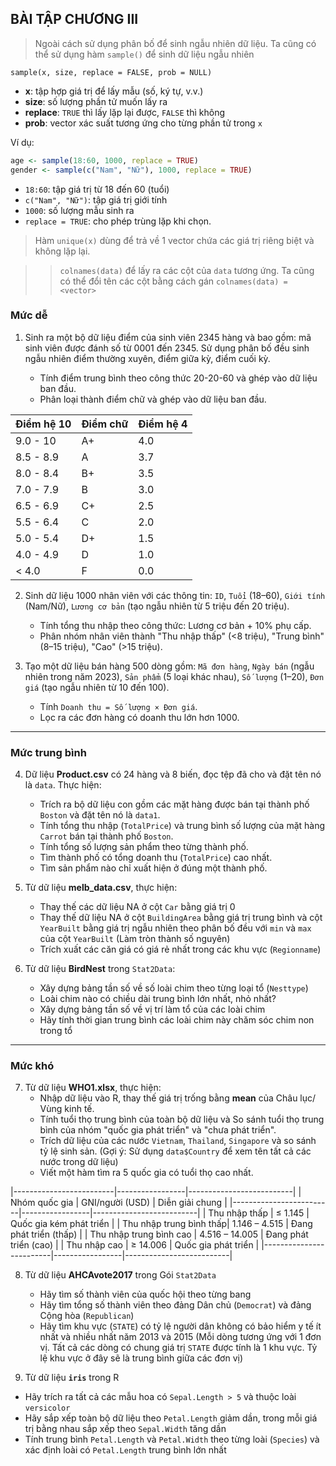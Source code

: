 ## **BÀI TẬP CHƯƠNG III**

>Ngoài cách sử dụng phân bố để sinh ngẫu nhiên dữ liệu. Ta cũng có thể sử dụng hàm `sample()` để sinh dữ liệu ngẫu nhiên

`sample(x, size, replace = FALSE, prob = NULL)`

* **x**: tập hợp giá trị để lấy mẫu (số, ký tự, v.v.)
* **size**: số lượng phần tử muốn lấy ra
* **replace**: `TRUE` thì lấy lặp lại được, `FALSE` thì không
* **prob**: vector xác suất tương ứng cho từng phần tử trong `x`

Ví dụ:

```r
age <- sample(18:60, 1000, replace = TRUE)
gender <- sample(c("Nam", "Nữ"), 1000, replace = TRUE)
```

* `18:60`: tập giá trị từ 18 đến 60 (tuổi)
* `c("Nam", "Nữ")`: tập giá trị giới tính
* `1000`: số lượng mẫu sinh ra
* `replace = TRUE`: cho phép trùng lặp khi chọn.

> Hàm `unique(x)` dùng để trả về 1 vector chứa các giá trị riêng biệt và không lặp lại.


>> `colnames(data)` để lấy ra các cột của `data` tương ứng. Ta cũng có thể đổi tên các cột bằng cách gán `colnames(data) = <vector>`

### **Mức dễ**

1. Sinh ra một bộ dữ liệu điểm của sinh viên 2345 hàng và bao gồm: mã sinh viên được đánh số từ 0001 đến 2345. Sử dụng phân bố đều sinh ngẫu nhiên điểm thường xuyên, điểm giữa kỳ, điểm cuối kỳ.

   * Tính điểm trung bình theo công thức 20-20-60 và ghép vào dữ liệu ban đầu.
   * Phân loại thành điểm chữ và ghép vào dữ liệu ban đầu.

| Điểm hệ 10 | Điểm chữ | Điểm hệ 4 |
|------------|----------|-----------|
| 9.0 - 10   | A+       | 4.0       |
| 8.5 - 8.9  | A        | 3.7       |
| 8.0 - 8.4  | B+       | 3.5       |
| 7.0 - 7.9  | B        | 3.0       |
| 6.5 - 6.9  | C+       | 2.5       |
| 5.5 - 6.4  | C        | 2.0       |
| 5.0 - 5.4  | D+       | 1.5       |
| 4.0 - 4.9  | D        | 1.0       |
| < 4.0      | F        | 0.0       |


2. Sinh dữ liệu 1000 nhân viên với các thông tin: `ID`, `Tuổi` (18–60), `Giới tính` (Nam/Nữ), `Lương cơ bản` (tạo ngẫu nhiên từ 5 triệu đến 20 triệu).

   * Tính tổng thu nhập theo công thức: Lương cơ bản + 10% phụ cấp.
   * Phân nhóm nhân viên thành "Thu nhập thấp" (<8 triệu), "Trung bình" (8–15 triệu), "Cao" (>15 triệu).

3. Tạo một dữ liệu bán hàng 500 dòng gồm: `Mã đơn hàng`, `Ngày bán` (ngẫu nhiên trong năm 2023), `Sản phẩm` (5 loại khác nhau), `Số lượng` (1–20), `Đơn giá` (tạo ngẫu nhiên từ 10 đến 100).

   * Tính `Doanh thu = Số lượng × Đơn giá`.
   * Lọc ra các đơn hàng có doanh thu lớn hơn 1000.

---

### **Mức trung bình**

4. Dữ liệu **Product.csv** có 24 hàng và 8 biến, đọc tệp đã cho và đặt tên nó là `data`. Thực hiện:
   * Trích ra bộ dữ liệu con gồm các mặt hàng được bán tại thành phố `Boston` và đặt tên nó là `data1`.
   * Tính tổng thu nhập (`TotalPrice`) và trung bình số lượng của mặt hàng `Carrot` bán tại thành phố `Boston`.
   * Tính tổng số lượng sản phẩm theo từng thành phố.
   * Tìm thành phố có tổng doanh thu (`TotalPrice`) cao nhất.
   * Tìm sản phẩm nào chỉ xuất hiện ở đúng một thành phố.

5. Từ dữ liệu **melb_data.csv**, thực hiện:
   * Thay thế các dữ liệu NA ở cột `Car` bằng giá trị 0
   * Thay thế dữ liệu NA ở cột `BuildingArea` bằng giá trị trung bình và cột `YearBuilt` bằng giá trị ngẫu nhiên theo phân bố đều với `min` và `max` của cột `YearBuilt` (Làm tròn thành số nguyên)
   * Trích xuất các căn giá có giá rẻ nhất trong các khu vực (`Regionname`)

6. Từ dữ liệu **BirdNest** trong `Stat2Data`:
   * Xây dựng bảng tần số về số loài chim theo từng loại tổ (`Nesttype`)
   * Loài chim nào có chiều dài trung bình lớn nhất, nhỏ nhất?
   * Xây dựng bảng tần số về vị trí làm tổ của các loài chim
   * Hãy tính thời gian trung bình các loài chim này chăm sóc chim non trong tổ

---

### **Mức khó**

7. Từ dữ liệu **WHO1.xlsx**, thực hiện:
   * Nhập dữ liệu vào R, thay thế giá trị trống bằng **mean** của Châu lục/ Vùng kinh tế.
   * Tính tuổi thọ trung bình của toàn bộ dữ liệu và So sánh tuổi thọ trung bình của nhóm "quốc gia phát triển" và "chưa phát triển".
   * Trích dữ liệu của các nước `Vietnam`, `Thailand`, `Singapore` và so sánh tỷ lệ sinh sản. (Gợi ý: Sử dụng `data$Country` để xem tên tất cả các nước trong dữ liệu)
   * Viết một hàm tìm ra 5 quốc gia có tuổi thọ cao nhất.

|-------------------------|-----------------|--------------------------|
| Nhóm quốc gia           | GNI/người (USD) | Diễn giải chung          |
|-------------------------|-----------------|--------------------------|
| Thu nhập thấp           | ≤ 1.145         | Quốc gia kém phát triển  |
| Thu nhập trung bình thấp| 1.146 – 4.515   | Đang phát triển (thấp)   |
| Thu nhập trung bình cao | 4.516 – 14.005  | Đang phát triển (cao)    |
| Thu nhập cao            | ≥ 14.006        | Quốc gia phát triển      |
|-------------------------|-----------------|--------------------------|

8. Từ dữ liệu **AHCAvote2017** trong Gói `Stat2Data`
   * Hãy tìm số thành viên của quốc hội theo từng bang
   * Hãy tìm tổng số thành viên theo đảng Dân chủ (`Democrat`) và đảng Cộng hòa (`Republican`)
   * Hãy tìm khu vực (`STATE`) có tỷ lệ người dân không có bảo hiểm y tế ít nhất và nhiều nhất năm 2013 và 2015 (Mỗi dòng tương ứng với 1 đơn vị. Tất cả các dòng có chung giá trị `STATE` được tính là 1 khu vực. Tỷ lệ khu vực ở đây sẽ là trung bình giữa các đơn vị)

9. Từ dữ liệu **`iris`** trong R

* Hãy trích ra tất cả các mẫu hoa có `Sepal.Length > 5` và thuộc loài `versicolor`
* Hãy sắp xếp toàn bộ dữ liệu theo `Petal.Length` giảm dần, trong mỗi giá trị bằng nhau sắp xếp theo `Sepal.Width` tăng dần
* Tính trung bình `Petal.Length` và `Petal.Width` theo từng loài (`Species`) và xác định loài có `Petal.Length` trung bình lớn nhất
